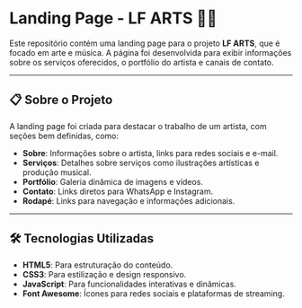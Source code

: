 # Landing Page - LF ARTS 🎨🎶

Este repositório contém uma landing page para o projeto **LF ARTS**, que é focado em arte e música. A página foi desenvolvida para exibir informações sobre os serviços oferecidos, o portfólio do artista e canais de contato.

---

## 📋 Sobre o Projeto

A landing page foi criada para destacar o trabalho de um artista, com seções bem definidas, como:

- **Sobre**: Informações sobre o artista, links para redes sociais e e-mail.
- **Serviços**: Detalhes sobre serviços como ilustrações artísticas e produção musical.
- **Portfólio**: Galeria dinâmica de imagens e vídeos.
- **Contato**: Links diretos para WhatsApp e Instagram.
- **Rodapé**: Links para navegação e informações adicionais.

---

## 🛠️ Tecnologias Utilizadas

- **HTML5**: Para estruturação do conteúdo.
- **CSS3**: Para estilização e design responsivo.
- **JavaScript**: Para funcionalidades interativas e dinâmicas.
- **Font Awesome**: Ícones para redes sociais e plataformas de streaming.


